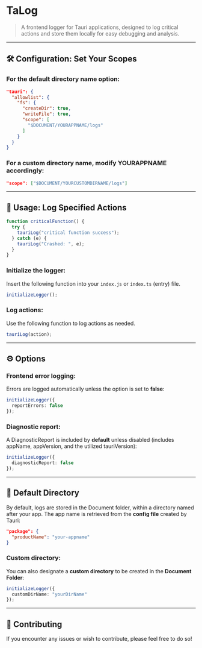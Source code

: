 # TaLog

> A frontend logger for Tauri applications, designed to log critical actions and store them locally for easy debugging and analysis.

---

## 🛠️ Configuration: Set Your Scopes

### For the default directory name option:

```json
"tauri": {
  "allowlist": {
    "fs": {
      "createDir": true,
      "writeFile": true,
      "scope": [
        "$DOCUMENT/YOURAPPNAME/logs"
      ]
    }
  }
}
```

### For a custom directory name, modify YOURAPPNAME accordingly:

```json
"scope": ["$DOCUMENT/YOURCUSTOMDIRNAME/logs"]
```

---

## 📝 Usage: Log Specified Actions

```ts
function criticalFunction() {
  try {
    tauriLog("critical function success");
  } catch (e) {
    tauriLog("Crashed: ", e);
  }
}
```

### Initialize the logger:

Insert the following function into your `index.js` or `index.ts` (entry) file.

```ts
initializeLogger();
```

### Log actions:

Use the following function to log actions as needed.

```ts
tauriLog(action);
```

---

## ⚙️ Options

### Frontend error logging:
Errors are logged automatically unless the option is set to **false**:

```ts
initializeLogger({
  reportErrors: false
});
```

### Diagnostic report:

A DiagnosticReport is included by **default** unless disabled (includes appName, appVersion, and the utilized tauriVersion):

```ts
initializeLogger({
  diagnosticReport: false
});
```

---

## 📁 Default Directory

By default, logs are stored in the Document folder, within a directory named after your app. The app name is retrieved from the **config file** created by Tauri:

```json
"package": {
  "productName": "your-appname"
}
```

### Custom directory:

You can also designate a **custom directory** to be created in the **Document Folder**:

```ts
initializeLogger({
  customDirName: "yourDirName"
});
```

---

## 🤝 Contributing

If you encounter any issues or wish to contribute, please feel free to do so!








